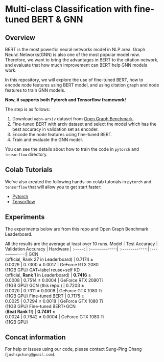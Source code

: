 # Multi-class Classification with fine-tuned BERT &amp; GNN

## Overview

BERT is the most powerful neural networks model in NLP area. Graph Neural Networks(GNN) is also one of the most popular model now. 
Therefore, we want to bring the advantages in BERT to the citation network, and evaluate that how much improvement can BERT help GNN models work.

In this repository, we will explore the use of fine-tuned BERT, how to encode node features using BERT model, 
and using citation graph and node features to train GNN models. 

**Now, it supports both Pytorch and Tensorflow framework!**

The step is as follows:

1.  Download `ogbn-arxiv` dataset from [Open Graph Benchmark](https://ogb.stanford.edu/).
2.  Fine-tuned BERT with arxiv dataset and select the model which has the best accuracy in validation set as encoder.
3.  Encode the node features using fine-tuned BERT.
4.  Train and evaluate the GNN model.

You can see the details about how to train the code in `pytorch` and `tensorflow` directory.

## Colab Tutorials
We've also created the following hands-on colab tutorials in `pytorch` and `tensorflow`
that will allow you to get start faster:

*   [Pytorch](https://github.com/joshchang1112/bert_gnn_arxiv/blob/master/pytorch/fine_tuned_bert_gnn_pytorch.ipynb)
*   [Tensorflow](https://github.com/tensorflow/neural-structured-learning/blob/master/g3doc/tutorials/graph_keras_lstm_imdb.ipynb)


## Experiments

The experiments below are from this repo and Open Graph Benchmark Leaderboard. 

All the results are the average at least over 10 runs.
Model   |  Test Accuracy  | Validation Accuracy | Hardware |
:-----: | :-------------:| :-------------:| :-------------:|
GCN <br/> (official, Rank 27 in Leaderboard) | 0.7174 &pm; <br/> 0.0029 | 0.7300 &pm; 0.0017 | GeForce RTX 2080 <br/> (11GB GPU)
GAT+label reuse+self KD <br/> (official, **Rank 1** in Leaderboard) | **0.7416** &pm; <br/> 0.0008 | 0.7514 &pm; 0.0004 | GeForce RTX 2080Ti <br/> (11GB GPU)
GCN (this repo.)    |  0.7203 &pm; <br/> 0.0020 | 0.7311 &pm; 0.0008   | GeForce GTX 1080 Ti <br/> (11GB GPU)
Fine-tuned BERT    |  0.7175 &pm; <br/> 0.0025   | 0.7294 &pm; 0.0018   |  GeForce GTX 1080 Ti <br/> (11GB GPU)
Fine-tuned BERT+GCN <br/> (**Beat Rank 1!**) |   **0.7491** &pm; <br/> 0.0024 | 0.7642 &pm; 0.0004   | GeForce GTX 1080 Ti <br/> (11GB GPU)

## Concat information
For help or issues using our code, please contact Sung-Ping Chang (`joshspchang@gmail.com`).
